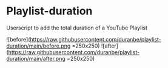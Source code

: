 # Playlist-duration
Userscript to add the total duration of a YouTube Playlist

![before](https://raw.githubusercontent.com/duranbe/playlist-duration/main/before.png =250x250)
![after](https://raw.githubusercontent.com/duranbe/playlist-duration/main/after.png =250x250)
